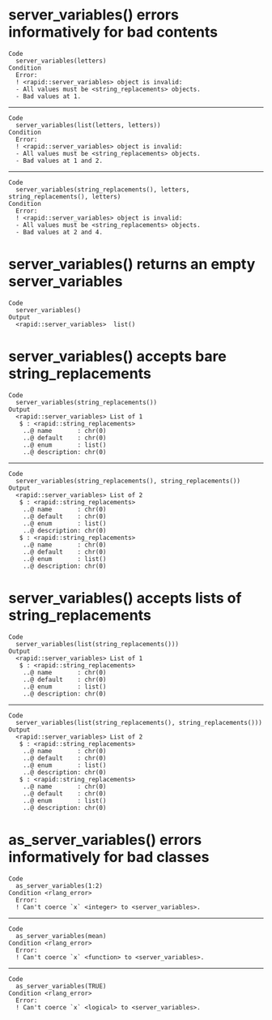 # server_variables() errors informatively for bad contents

    Code
      server_variables(letters)
    Condition
      Error:
      ! <rapid::server_variables> object is invalid:
      - All values must be <string_replacements> objects.
      - Bad values at 1.

---

    Code
      server_variables(list(letters, letters))
    Condition
      Error:
      ! <rapid::server_variables> object is invalid:
      - All values must be <string_replacements> objects.
      - Bad values at 1 and 2.

---

    Code
      server_variables(string_replacements(), letters, string_replacements(), letters)
    Condition
      Error:
      ! <rapid::server_variables> object is invalid:
      - All values must be <string_replacements> objects.
      - Bad values at 2 and 4.

# server_variables() returns an empty server_variables

    Code
      server_variables()
    Output
      <rapid::server_variables>  list()

# server_variables() accepts bare string_replacements

    Code
      server_variables(string_replacements())
    Output
      <rapid::server_variables> List of 1
       $ : <rapid::string_replacements>
        ..@ name       : chr(0) 
        ..@ default    : chr(0) 
        ..@ enum       : list()
        ..@ description: chr(0) 

---

    Code
      server_variables(string_replacements(), string_replacements())
    Output
      <rapid::server_variables> List of 2
       $ : <rapid::string_replacements>
        ..@ name       : chr(0) 
        ..@ default    : chr(0) 
        ..@ enum       : list()
        ..@ description: chr(0) 
       $ : <rapid::string_replacements>
        ..@ name       : chr(0) 
        ..@ default    : chr(0) 
        ..@ enum       : list()
        ..@ description: chr(0) 

# server_variables() accepts lists of string_replacements

    Code
      server_variables(list(string_replacements()))
    Output
      <rapid::server_variables> List of 1
       $ : <rapid::string_replacements>
        ..@ name       : chr(0) 
        ..@ default    : chr(0) 
        ..@ enum       : list()
        ..@ description: chr(0) 

---

    Code
      server_variables(list(string_replacements(), string_replacements()))
    Output
      <rapid::server_variables> List of 2
       $ : <rapid::string_replacements>
        ..@ name       : chr(0) 
        ..@ default    : chr(0) 
        ..@ enum       : list()
        ..@ description: chr(0) 
       $ : <rapid::string_replacements>
        ..@ name       : chr(0) 
        ..@ default    : chr(0) 
        ..@ enum       : list()
        ..@ description: chr(0) 

# as_server_variables() errors informatively for bad classes

    Code
      as_server_variables(1:2)
    Condition <rlang_error>
      Error:
      ! Can't coerce `x` <integer> to <server_variables>.

---

    Code
      as_server_variables(mean)
    Condition <rlang_error>
      Error:
      ! Can't coerce `x` <function> to <server_variables>.

---

    Code
      as_server_variables(TRUE)
    Condition <rlang_error>
      Error:
      ! Can't coerce `x` <logical> to <server_variables>.

